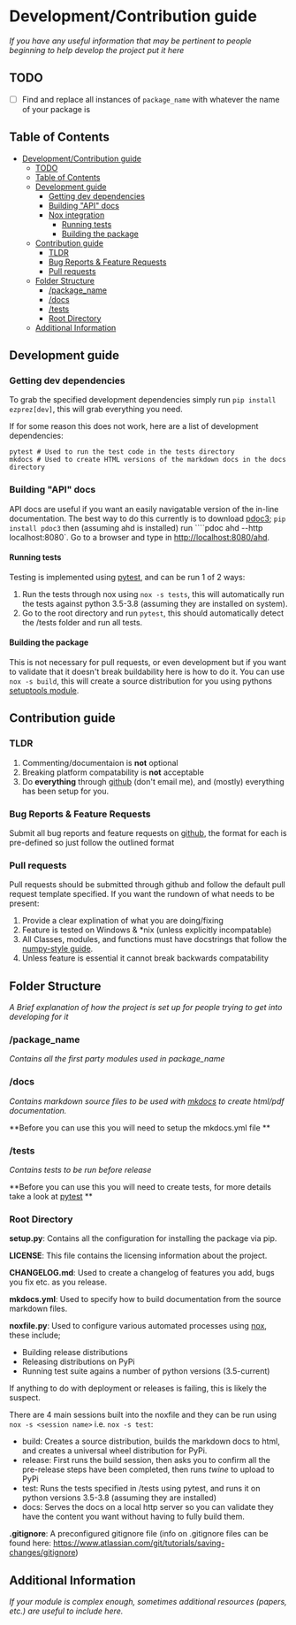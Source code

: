 
# Development/Contribution guide

*If you have any useful information that may be pertinent to people beginning to help develop the project put it here*


## TODO

- [ ] Find and replace all instances of ```package_name``` with whatever the name of your package is


## Table of Contents
- [Development/Contribution guide](#developmentcontribution-guide)
  - [TODO](#todo)
  - [Table of Contents](#table-of-contents)
  - [Development guide](#development-guide)
    - [Getting dev dependencies](#getting-dev-dependencies)
    - [Building "API" docs](#building-api-docs)
    - [Nox integration](#nox-integration)
      - [Running tests](#running-tests)
      - [Building the package](#building-the-package)
  - [Contribution guide](#contribution-guide)
    - [TLDR](#tldr)
    - [Bug Reports & Feature Requests](#bug-reports--feature-requests)
    - [Pull requests](#pull-requests)
  - [Folder Structure](#folder-structure)
    - [/package_name](#package_name)
    - [/docs](#docs)
    - [/tests](#tests)
    - [Root Directory](#root-directory)
  - [Additional Information](#additional-information)

## Development guide



### Getting dev dependencies

To grab the specified development dependencies simply run ```pip install ezprez[dev]```, this will grab everything you need.



If for some reason this does not work, here are a list of development dependencies:

```
pytest # Used to run the test code in the tests directory
mkdocs # Used to create HTML versions of the markdown docs in the docs directory
```



### Building "API" docs

API docs are useful if you want an easily navigatable version of the in-line documentation. The best way to do this currently is to download [pdoc3](https://pdoc3.github.io/pdoc/doc/pdoc/); ```pip install pdoc3``` then (assuming ahd is installed) run ````pdoc ahd --http localhost:8080`. Go to a browser and type in [http://localhost:8080/ahd](http://localhost:8080/ahd).



#### Running tests

Testing is implemented using [pytest](https://docs.pytest.org/en/latest/), and can be run 1 of 2 ways:

1. Run the tests through nox using ```nox -s tests```, this will automatically run the tests against python 3.5-3.8 (assuming they are installed on system).
2. Go to the root directory and run ```pytest```, this should automatically detect the /tests folder and run all tests.



#### Building the package

This is not necessary for pull requests, or even development but if you want to validate that it doesn't break buildability here is how to do it. You can use ```nox -s build```, this will create a source distribution for you using pythons [setuptools module](https://setuptools.readthedocs.io/en/latest/).



## Contribution guide

### TLDR

1. Commenting/documentaion is **not** optional
2. Breaking platform compatability is **not** acceptable
3. Do **everything** through [github](https://github.com/Descent098/ahd) (don't email me), and (mostly) everything has been setup for you.



### Bug Reports & Feature Requests

Submit all bug reports and feature requests on [github](https://github.com/Descent098/ahd/issues/new/choose), the format for each is pre-defined so just follow the outlined format



### Pull requests

Pull requests should be submitted through github and follow the default pull request template specified. If you want the rundown of what needs to be present:

1. Provide a clear explination of what you are doing/fixing
2. Feature is tested on Windows & *nix (unless explicitly incompatable)
3. All Classes, modules, and functions must have docstrings that follow the [numpy-style guide](https://numpydoc.readthedocs.io/en/latest/format.html).
4. Unless feature is essential it cannot break backwards compatability



## Folder Structure

*A Brief explanation of how the project is set up for people trying to get into developing for it*



### /package_name

*Contains all the first party modules used in package_name*



### /docs

*Contains markdown source files to be used with [mkdocs](https://www.mkdocs.org/) to create html/pdf documentation.* 

**Before you can use this you will need to setup the mkdocs.yml file **



### /tests

*Contains tests to be run before release* 

**Before you can use this you will need to create tests, for more details take a look at [pytest](https://docs.pytest.org/en/latest/) **



### Root Directory

**setup.py**: Contains all the configuration for installing the package via pip.



**LICENSE**: This file contains the licensing information about the project.



**CHANGELOG.md**: Used to create a changelog of features you add, bugs you fix etc. as you release.



**mkdocs.yml**: Used to specify how to build documentation from the source markdown files.



**noxfile.py**: Used to configure various automated processes using [nox](https://nox.readthedocs.io/en/stable/), these include;

- Building release distributions
- Releasing distributions on PyPi
- Running test suite agains a number of python versions (3.5-current)

If anything to do with deployment or releases is failing, this is likely the suspect.



There are 4 main sessions built into the noxfile and they can be run using ```nox -s <session name>``` i.e. ```nox -s test```:

- build: Creates a source distribution, builds the markdown docs to html, and creates a universal wheel distribution for PyPi.
- release: First runs the build session, then asks you to confirm all the pre-release steps have been completed, then runs *twine* to upload to PyPi
- test: Runs the tests specified in /tests using pytest, and runs it on python versions 3.5-3.8 (assuming they are installed)
- docs: Serves the docs on a local http server so you can validate they have the content you want without having to fully build them.



**.gitignore**: A preconfigured gitignore file (info on .gitignore files can be found here: https://www.atlassian.com/git/tutorials/saving-changes/gitignore)



## Additional Information

*If your module is complex enough, sometimes additional resources (papers, etc.) are useful to include here.*

